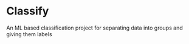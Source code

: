 # Classify
An ML based classification project for separating data into groups and giving them labels
